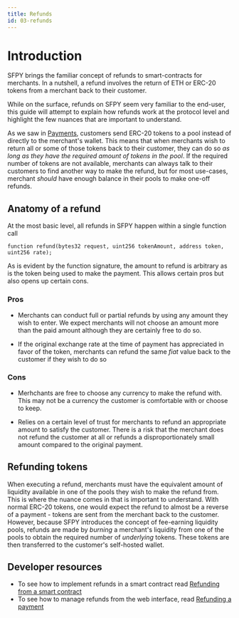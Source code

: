 ```yaml
---
title: Refunds
id: 03-refunds
---
```


# Introduction

SFPY brings the familiar concept of refunds to smart-contracts for merchants. In a nutshell, a refund involves the return of ETH or ERC-20 tokens from a merchant back to their customer. 

While on the surface, refunds on SFPY seem very familiar to the end-user, this guide will attempt to explain how refunds work at the protocol level and highlight the few nuances that are important to understand.

As we saw in [Payments](/docs/02-core/01-payments), customers send ERC-20 tokens to a pool instead of directly to the merchant's wallet. This means that when merchants wish to return all or some of those tokens back to their customer, they can do so _as long as they have the required amount of tokens in the pool_. If the required number of tokens are not available, merchants can always talk to their customers to find another way to make the refund, but for most use-cases, merchant _should_ have enough balance in their pools to make one-off refunds.

## Anatomy of a refund

At the most basic level, all refunds in SFPY happen within a single function call
```solidity
function refund(bytes32 request, uint256 tokenAmount, address token, uint256 rate);
```

As is evident by the function signature, the amount to refund is arbitrary as is the token being used to make the payment. This allows certain pros but also opens up certain cons.

### Pros

- Merchants can conduct full or partial refunds by using any amount they wish to enter. We expect merchants will not choose an amount more than the paid amount although they are certainly free to do so.

- If the original exchange rate at the time of payment has appreciated in favor of the token, merchants can refund the same _fiat_ value back to the customer if they wish to do so

### Cons

- Merhchants are free to choose any currency to make the refund with. This may not be a currency the customer is comfortable with or choose to keep.

- Relies on a certain level of trust for merchants to refund an appropriate amount to satisfy the customer. There is a risk that the merchant does not refund the customer at all or refunds a disproportionately small amount compared to the original payment.

## Refunding tokens

When executing a refund, merchants must have the equivalent amount of liquidity available in one of the pools they wish to make the refund from. This is where the nuance comes in that is important to understand. With normal ERC-20 tokens, one would expect the refund to almost be a reverse of a payment - tokens are sent from the merchant back to the customer. However, because SFPY introduces the concept of fee-earning liquidity pools, refunds are made by _burning_ a merchant's liquidity from one of the pools to obtain the required number of _underlying_ tokens. These tokens are then transferred to the customer's self-hosted wallet.

## Developer resources

- To see how to implement refunds in a smart contract read [Refunding from a smart contract](/docs/03-smart-contracts/04-refunding-from-a-smart-contract)
- To see how to manage refunds from the web interface, read [Refunding a payment](/docs/04-interface/03-refunding-a-payment)



